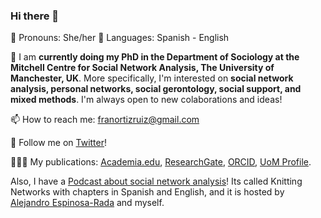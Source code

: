 ### Hi there 👋

🌱 Pronouns: She/her
💬 Languages: Spanish - English

🔭 I am **currently doing my PhD in the Department of Sociology at the Mitchell Centre for Social Network Analysis, The University of Manchester, UK**. More specifically, I'm interested on **social network analysis, personal networks, social gerontology, social support, and mixed methods**. I'm always open to new colaborations and ideas! 

📫 How to reach me: franortizruiz@gmail.com 

🌻 Follow me on [Twitter](https://twitter.com/FranciscaOrtizR)!

👩🏿‍💻 My publications: [Academia.edu](https://manchester.academia.edu/FranciscaOrtiz), [ResearchGate](https://www.researchgate.net/profile/Francisca_Ortiz_Ruiz), [ORCID](https://orcid.org/0000-0001-8538-4688), [UoM Profile](https://www.research.manchester.ac.uk/portal/en/researchers/francisca-ortiz(5417b375-6656-49e5-aacf-084dd8ba1141).html). 

Also, I have a [Podcast about social network analysis](https://knittingnetworks.com)! Its called Knitting Networks with chapters in Spanish and English, and it is hosted by [Alejandro Espinosa-Rada](https://www.research.manchester.ac.uk/portal/alejandro.espinosa.html) and myself.
